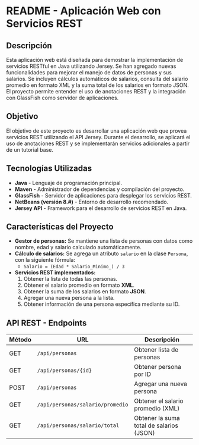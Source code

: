 # README - Aplicación Web con Servicios REST

## Descripción 
Esta aplicación web está diseñada para demostrar la implementación de servicios RESTful en Java utilizando Jersey. Se han agregado nuevas funcionalidades para mejorar el manejo de datos de personas y sus salarios. Se incluyen cálculos automáticos de salarios, consulta del salario promedio en formato XML y la suma total de los salarios en formato JSON. El proyecto permite entender el uso de anotaciones REST y la integración con GlassFish como servidor de aplicaciones.

## Objetivo
El objetivo de este proyecto es desarrollar una aplicación web que provea servicios REST utilizando el API Jersey. Durante el desarrollo, se aplicará el uso de anotaciones REST y se implementarán servicios adicionales a partir de un tutorial base.

## Tecnologías Utilizadas
- **Java** - Lenguaje de programación principal.
- **Maven** - Administrador de dependencias y compilación del proyecto.
- **GlassFish** - Servidor de aplicaciones para desplegar los servicios REST.
- **NetBeans (versión 8.#)** - Entorno de desarrollo recomendado.
- **Jersey API** - Framework para el desarrollo de servicios REST en Java.

## Características del Proyecto
- **Gestor de personas:** Se mantiene una lista de personas con datos como nombre, edad y salario calculado automáticamente.
- **Cálculo de salarios:** Se agrega un atributo `salario` en la clase `Persona`, con la siguiente fórmula:
  - `Salario = (Edad * Salario_Minimo_) / 3`
- **Servicios REST implementados:**
  1. Obtener la lista de todas las personas.
  2. Obtener el salario promedio en formato **XML**.
  3. Obtener la suma de los salarios en formato **JSON**.
  4. Agregar una nueva persona a la lista.
  5. Obtener información de una persona específica mediante su ID.

## API REST - Endpoints
| Método | URL                          | Descripción |
|---------|-----------------------------|-------------|
| GET     | `/api/personas`             | Obtener lista de personas |
| GET     | `/api/personas/{id}`        | Obtener persona por ID |
| POST    | `/api/personas`             | Agregar una nueva persona |
| GET     | `/api/personas/salario/promedio` | Obtener el salario promedio (XML) |
| GET     | `/api/personas/salario/total` | Obtener la suma total de salarios (JSON) |


